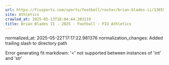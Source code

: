 ```yaml
---
url: https://fiusports.com/sports/football/roster/brian-blades-ii/13055/
site: Athletics
crawled_at: 2025-05-13T10:04:44.203119
title: Brian Blades II - 2025 - Football - FIU Athletics
---
```

normalized_at: 2025-05-22T17:17:22.981376
normalization_changes: Added trailing slash to directory path

Error generating fit markdown: '<' not supported between instances of 'int' and 'str'